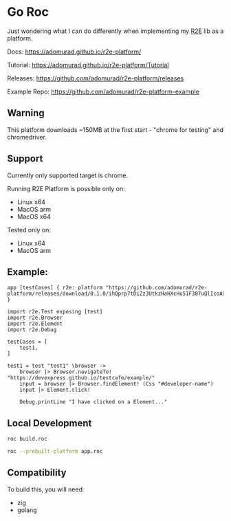 # Go Roc

Just wondering what I can do differently when implementing my
[R2E](https://github.com/adomurad/r2e) lib as a platform.

Docs: https://adomurad.github.io/r2e-platform/

Tutorial: https://adomurad.github.io/r2e-platform/Tutorial

Releases: https://github.com/adomurad/r2e-platform/releases

Example Repo: https://github.com/adomurad/r2e-platform-example

## Warning

This platform downloads ~150MB at the first start - "chrome for testing" and
chromedriver.

## Support

Currently only supported target is chrome.

Running R2E Platform is possible only on:

- Linux x64
- MacOS arm
- MacOS x64

Tested only on:

- Linux x64
- MacOS arm

## Example:

```roc
app [testCases] { r2e: platform "https://github.com/adomurad/r2e-platform/releases/download/0.1.0/ihQprp7tDiZz3UtkzHaHXcHu51F307uQlIcoA9PZAts.tar.br" }

import r2e.Test exposing [test]
import r2e.Browser
import r2e.Element
import r2e.Debug

testCases = [
    test1,
]

test1 = test "test1" \browser ->
    browser |> Browser.navigateTo! "https://devexpress.github.io/testcafe/example/"
    input = browser |> Browser.findElement! (Css "#developer-name")
    input |> Element.click!

    Debug.printLine "I have clicked on a Element..."
```

## Local Development

```sh
roc build.roc
```

```sh
roc --prebuilt-platform app.roc
```

## Compatibility

To build this, you will need:

- zig
- golang
